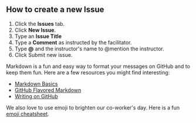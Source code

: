 ## How to create a new Issue

1. Click the **Issues** tab.
2. Click **New Issue**.
3. Type an **Issue Title**
4. Type a **Comment** as instructed by the facilitator.
5. Type **@** and the instructor's name to @mention the instructor.
6. Click Submit new issue.

Markdown is a fun and easy way to format your messages on GitHub and to keep them fun. Here are a few resources you might find interesting:

- [Markdown Basics](https://help.github.com/articles/markdown-basics/)
- [GitHub Flavored Markdown](https://help.github.com/articles/github-flavored-markdown/)
- [Writing on GitHub](https://help.github.com/articles/writing-on-github/)

We also love to use emoji to brighten our co-worker's day. Here is a fun [emoji cheatsheet](http://www.emoji-cheat-sheet.com/).
